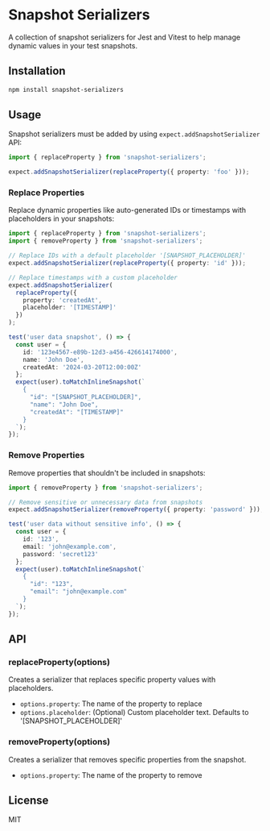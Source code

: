 # Snapshot Serializers

A collection of snapshot serializers for Jest and Vitest to help manage dynamic values in your test snapshots.

## Installation

```bash
npm install snapshot-serializers
```

## Usage

Snapshot serializers must be added by using `expect.addSnapshotSerializer` API:

```ts
import { replaceProperty } from 'snapshot-serializers';

expect.addSnapshotSerializer(replaceProperty({ property: 'foo' }));
```

### Replace Properties

Replace dynamic properties like auto-generated IDs or timestamps with placeholders in your snapshots:

```typescript
import { replaceProperty } from 'snapshot-serializers';
import { removeProperty } from 'snapshot-serializers';

// Replace IDs with a default placeholder '[SNAPSHOT_PLACEHOLDER]'
expect.addSnapshotSerializer(replaceProperty({ property: 'id' }));

// Replace timestamps with a custom placeholder
expect.addSnapshotSerializer(
  replaceProperty({
    property: 'createdAt',
    placeholder: '[TIMESTAMP]'
  })
);

test('user data snapshot', () => {
  const user = {
    id: '123e4567-e89b-12d3-a456-426614174000',
    name: 'John Doe',
    createdAt: '2024-03-20T12:00:00Z'
  };
  expect(user).toMatchInlineSnapshot(`
    {
      "id": "[SNAPSHOT_PLACEHOLDER]",
      "name": "John Doe",
      "createdAt": "[TIMESTAMP]"
    }
  `);
});
```

### Remove Properties

Remove properties that shouldn't be included in snapshots:

```typescript
import { removeProperty } from 'snapshot-serializers';

// Remove sensitive or unnecessary data from snapshots
expect.addSnapshotSerializer(removeProperty({ property: 'password' }));

test('user data without sensitive info', () => {
  const user = {
    id: '123',
    email: 'john@example.com',
    password: 'secret123'
  };
  expect(user).toMatchInlineSnapshot(`
    {
      "id": "123",
      "email": "john@example.com"
    }
  `);
});
```

## API

### replaceProperty(options)

Creates a serializer that replaces specific property values with placeholders.

- `options.property`: The name of the property to replace
- `options.placeholder`: (Optional) Custom placeholder text. Defaults to '[SNAPSHOT_PLACEHOLDER]'

### removeProperty(options)

Creates a serializer that removes specific properties from the snapshot.

- `options.property`: The name of the property to remove

## License

MIT
